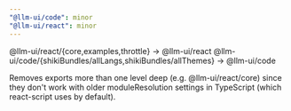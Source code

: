 ```yaml
---
"@llm-ui/code": minor
"@llm-ui/react": minor
---
```


@llm-ui/react/{core,examples,throttle} -> @llm-ui/react
@llm-ui/code/{shikiBundles/allLangs,shikiBundles/allThemes} -> @llm-ui/code

Removes exports more than one level deep (e.g. @llm-ui/react/core) since they don't work with older moduleResolution settings in TypeScript (which react-script uses by default).

